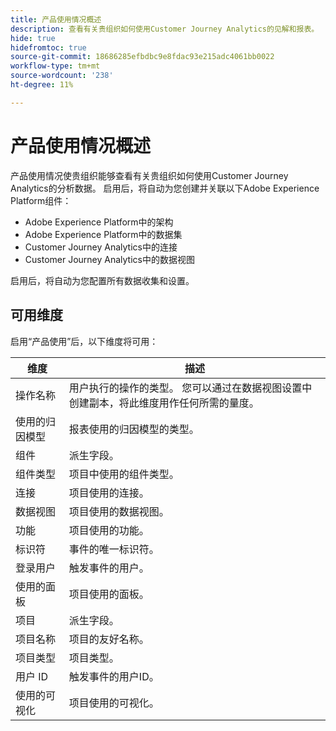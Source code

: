 ```yaml
---
title: 产品使用情况概述
description: 查看有关贵组织如何使用Customer Journey Analytics的见解和报表。
hide: true
hidefromtoc: true
source-git-commit: 18686285efbdbc9e8fdac93e215adc4061bb0022
workflow-type: tm+mt
source-wordcount: '238'
ht-degree: 11%

---
```


# 产品使用情况概述

产品使用情况使贵组织能够查看有关贵组织如何使用Customer Journey Analytics的分析数据。 启用后，将自动为您创建并关联以下Adobe Experience Platform组件：

* Adobe Experience Platform中的架构
* Adobe Experience Platform中的数据集
* Customer Journey Analytics中的连接
* Customer Journey Analytics中的数据视图

启用后，将自动为您配置所有数据收集和设置。

## 可用维度

启用“产品使用”后，以下维度将可用：

| 维度 | 描述 |
| --- | --- |
| 操作名称 | 用户执行的操作的类型。 您可以通过在数据视图设置中创建副本，将此维度用作任何所需的量度。 |
| 使用的归因模型 | 报表使用的归因模型的类型。 |
| 组件 | 派生字段。 |
| 组件类型 | 项目中使用的组件类型。 |
| 连接 | 项目使用的连接。 |
| 数据视图 | 项目使用的数据视图。 |
| 功能 | 项目使用的功能。 |
| 标识符 | 事件的唯一标识符。 |
| 登录用户 | 触发事件的用户。 |
| 使用的面板 | 项目使用的面板。 |
| 项目 | 派生字段。 |
| 项目名称 | 项目的友好名称。 |
| 项目类型 | 项目类型。 |
| 用户 ID | 触发事件的用户ID。 |
| 使用的可视化 | 项目使用的可视化。 |
